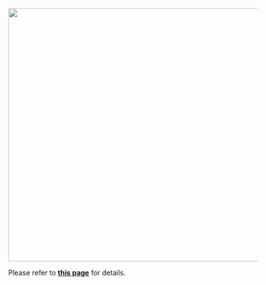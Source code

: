 <img src="https://www.notion.so/image/https%3A%2F%2Fs3-us-west-2.amazonaws.com%2Fsecure.notion-static.com%2F32dcf2b2-0854-4316-9f76-22afc175f9f6%2Flogo-sky-lg.png?id=8fa7cae2-301d-4867-98bd-cf282e17e7b3&table=block&spaceId=e45edf07-3f30-4e2c-8406-49a24bd16ec0&width=2000&userId=1d9c01cc-b075-4f73-a2c0-7ee40dcfafe3&cache=v2" width="512">

Please refer to **[this page](https://www.notion.so/Mouken-1-0-8fa7cae2301d486798bdcf282e17e7b3?pvs=4)** for details.</br>

